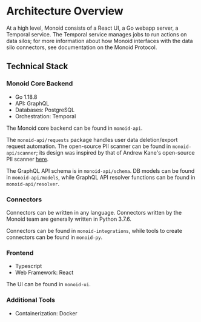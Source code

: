 # Architecture Overview

At a high level, Monoid consists of a React UI, a Go webapp server, a Temporal service.
The Temporal service manages jobs to run actions on data silos; for more information about
how Monoid interfaces with the data silo connectors, see documentation on the Monoid Protocol.

## Technical Stack

### Monoid Core Backend

* Go 1.18.8
* API: GraphQL
* Databases: PostgreSQL
* Orchestration: Temporal

The Monoid core backend can be found in `monoid-api`.

The `monoid-api/requests` package handles user data deletion/export request automation. The open-source PII scanner can be found in `monoid-api/scanner`; its design was inspired by that of Andrew Kane's open-source PII scanner [here](https://github.com/ankane/pdscan).

The GraphQL API schema is in `monoid-api/schema`. DB models can be found in `monoid-api/models`, while GraphQL API resolver functions can be found in `monoid-api/resolver`.

### Connectors

Connectors can be written in any language. Connectors written by the Monoid team are generally written in Python 3.7.6.

Connectors can be found in `monoid-integrations`, while tools to create connectors can be found in `monoid-py`.

### Frontend

* Typescript
* Web Framework: React

The UI can be found in `monoid-ui`.

### Additional Tools

* Containerization: Docker

